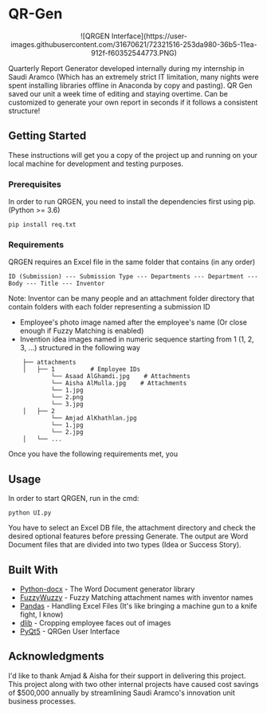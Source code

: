 # QR-Gen
<p align="center">![QRGEN Interface](https://user-images.githubusercontent.com/31670621/72321516-253da980-36b5-11ea-912f-f60352544773.PNG)</p>

Quarterly Report Generator developed internally during my internship in Saudi Aramco (Which has an extremely strict IT limitation, many nights were spent installing libraries offline in Anaconda by copy and pasting). QR Gen saved our unit a week time of editing and staying overtime. Can be customized to generate your own report in seconds if it follows a consistent structure!

## Getting Started

These instructions will get you a copy of the project up and running on your local machine for development and testing purposes.

### Prerequisites

In order to run QRGEN, you need to install the dependencies first using pip. (Python >= 3.6)
```
pip install req.txt
```

### Requirements

QRGEN requires an Excel file in the same folder that contains (in any order) 
```
ID (Submission) --- Submission Type --- Departments --- Department --- Body --- Title --- Inventor
```
Note: Inventor can be many people
and an attachment folder directory that contain folders with each folder representing a submission ID
* Employee's photo image named after the employee's name (Or close enough if Fuzzy Matching is enabled)
* Invention idea images named in numeric sequence starting from 1 (1, 2, 3, ...)
structured in the following way
```
    ├── attachments                 
    │   ├── 1          # Employee IDs
            └── Asaad AlGhamdi.jpg    # Attachments
            └── Aisha AlMulla.jpg    # Attachments
            └── 1.jpg
            └── 2.png
            └── 3.jpg
    │   ├── 2
            └── Amjad AlKhathlan.jpg 
            └── 1.jpg 
            └── 2.jpg 
    │   └── ...                
```

Once you have the following requirements met, you 


## Usage

In order to start QRGEN, run in the cmd:
```
python UI.py
```

You have to select an Excel DB file, the attachment directory and check the desired optional features before pressing Generate. The output are Word Document files that are divided into two types (Idea or Success Story).
## Built With

* [Python-docx](https://python-docx.readthedocs.io/en/latest/) - The Word Document generator library
* [FuzzyWuzzy](https://pypi.org/project/fuzzywuzzy/) - Fuzzy Matching attachment names with inventor names
* [Pandas](https://pypi.org/project/pandas/) - Handling Excel Files (It's like bringing a machine gun to a knife fight, I know)
* [dlib](https://pypi.org/project/dlib/) - Cropping employee faces out of images
* [PyQt5](https://pypi.org/project/PyQt5/) - QRGen User Interface

## Acknowledgments

I'd like to thank Amjad & Aisha for their support in delivering this project. This project along with two other internal projects have caused cost savings of $500,000 annually by streamlining Saudi Aramco's innovation unit business processes.

